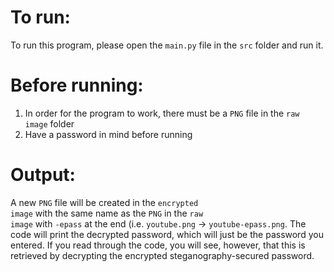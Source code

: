 # To run:
To run this program, please open the <code>main.py</code> file in the <code>src</code> folder and run it.

# Before running:
1. In order for the program to work, there must be a <code>PNG</code> file in the <code>raw image</code> folder
2. Have a password in mind before running

# Output:
A new <code>PNG</code> file will be created in the <code>encrypted image</code> with the same name as the <code>PNG</code> in the <code>raw image</code> with <code>-epass</code> at the end (i.e. <code>youtube.png</code> -> <code>youtube-epass.png</code>.
The code will print the decrypted password, which will just be the password you entered. If you read through the code, you will see, however, that this is retrieved by decrypting the encrypted steganography-secured password.
